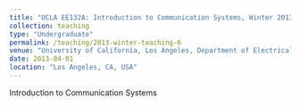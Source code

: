 ```yaml
---
title: "UCLA EE132A: Introduction to Communication Systems, Winter 2013"
collection: teaching
type: "Undergraduate"
permalink: /teaching/2013-winter-teaching-6
venue: "University of California, Los Angeles, Department of Electrical Engineering"
date: 2013-04-01
location: "Los Angeles, CA, USA"
---
```


Introduction to Communication Systems
